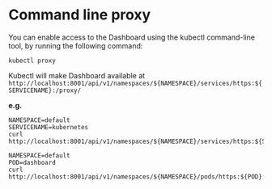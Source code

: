 # Command line proxy
You can enable access to the Dashboard using the kubectl command-line tool, by running the following command:

```
kubectl proxy
```

Kubectl will make Dashboard available at `http://localhost:8001/api/v1/namespaces/${NAMESPACE}/services/https:${SERVICENAME}:/proxy/`

**e.g.**
```
NAMESPACE=default
SERVICENAME=kubernetes
curl http://localhost:8001/api/v1/namespaces/${NAMESPACE}/services/https:${SERVICENAME}:/proxy/
```

```
NAMESPACE=default
POD=dashboard
curl http://localhost:8001/api/v1/namespaces/${NAMESPACE}/pods/https:${POD}:443/proxy/
```


